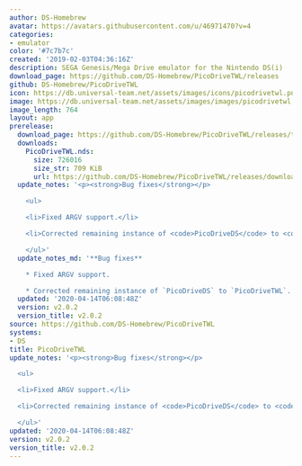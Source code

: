 ```yaml
---
author: DS-Homebrew
avatar: https://avatars.githubusercontent.com/u/46971470?v=4
categories:
- emulator
color: '#7c7b7c'
created: '2019-02-03T04:36:16Z'
description: SEGA Genesis/Mega Drive emulator for the Nintendo DS(i)
download_page: https://github.com/DS-Homebrew/PicoDriveTWL/releases
github: DS-Homebrew/PicoDriveTWL
icon: https://db.universal-team.net/assets/images/icons/picodrivetwl.png
image: https://db.universal-team.net/assets/images/images/picodrivetwl.png
image_length: 764
layout: app
prerelease:
  download_page: https://github.com/DS-Homebrew/PicoDriveTWL/releases/tag/v2.0.2
  downloads:
    PicoDriveTWL.nds:
      size: 726016
      size_str: 709 KiB
      url: https://github.com/DS-Homebrew/PicoDriveTWL/releases/download/v2.0.2/PicoDriveTWL.nds
  update_notes: '<p><strong>Bug fixes</strong></p>

    <ul>

    <li>Fixed ARGV support.</li>

    <li>Corrected remaining instance of <code>PicoDriveDS</code> to <code>PicoDriveTWL</code>.</li>

    </ul>'
  update_notes_md: '**Bug fixes**

    * Fixed ARGV support.

    * Corrected remaining instance of `PicoDriveDS` to `PicoDriveTWL`.'
  updated: '2020-04-14T06:08:48Z'
  version: v2.0.2
  version_title: v2.0.2
source: https://github.com/DS-Homebrew/PicoDriveTWL
systems:
- DS
title: PicoDriveTWL
update_notes: '<p><strong>Bug fixes</strong></p>

  <ul>

  <li>Fixed ARGV support.</li>

  <li>Corrected remaining instance of <code>PicoDriveDS</code> to <code>PicoDriveTWL</code>.</li>

  </ul>'
updated: '2020-04-14T06:08:48Z'
version: v2.0.2
version_title: v2.0.2
---
```

